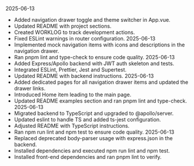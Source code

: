 2025-06-13
- Added navigation drawer toggle and theme switcher in App.vue.
- Updated README with project sections.
- Created WORKLOG to track development actions.
- Fixed ESLint warnings in router configuration.
2025-06-13
- Implemented mock navigation items with icons and descriptions in the navigation drawer.
- Ran pnpm lint and type-check to ensure code quality.
2025-06-13
- Added Express/Apollo backend with JWT auth skeleton and tests.
- Integrated ESLint, Prettier, Jest and Supertest.
- Updated README with backend instructions.
2025-06-13
- Added dedicated pages for all navigation drawer items and updated the drawer links.
- Introduced Home item leading to the main page.
- Updated README examples section and ran pnpm lint and type-check.
2025-06-13
- Migrated backend to TypeScript and upgraded to @apollo/server.
- Updated eslint to handle TS and added ts-jest configuration.
- Adjusted README with TypeScript instructions.
- Ran npm run lint and npm test to ensure code quality.
2025-06-13
- Replaced deprecated body-parser usage with express.json in the backend.
- Installed dependencies and executed npm run lint and npm test.
- Installed front-end dependencies and ran pnpm lint to verify.

